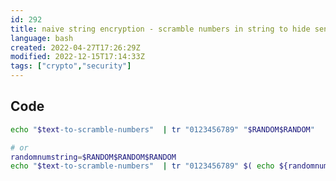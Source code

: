 ```yaml
---
id: 292
title: naive string encryption - scramble numbers in string to hide sensitive data
language: bash
created: 2022-04-27T17:26:29Z
modified: 2022-12-15T17:14:33Z
tags: ["crypto","security"]
---
```


## Code

```bash
echo "$text-to-scramble-numbers"  | tr "0123456789" "$RANDOM$RANDOM"

# or
randomnumstring=$RANDOM$RANDOM$RANDOM
echo "$text-to-scramble-numbers"  | tr "0123456789" $( echo ${randomnumstring:0:9})
```

<!-- end -->

